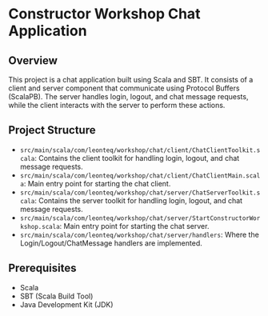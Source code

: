 # Constructor Workshop Chat Application

## Overview

This project is a chat application built using Scala and SBT. 
It consists of a client and server component that communicate using Protocol Buffers (ScalaPB). 
The server handles login, logout, and chat message requests, while the client interacts with the server to perform these actions.

## Project Structure

- `src/main/scala/com/leonteq/workshop/chat/client/ChatClientToolkit.scala`: Contains the client toolkit for handling login, logout, and chat message requests.
- `src/main/scala/com/leonteq/workshop/chat/client/ChatClientMain.scala`: Main entry point for starting the chat client.
- `src/main/scala/com/leonteq/workshop/chat/server/ChatServerToolkit.scala`: Contains the server toolkit for handling login, logout, and chat message requests.
- `src/main/scala/com/leonteq/workshop/chat/server/StartConstructorWorkshop.scala`: Main entry point for starting the chat server.
- `src/main/scala/com/leonteq/workshop/chat/server/handlers`: Where the Login/Logout/ChatMessage handlers are implemented.

## Prerequisites

- Scala
- SBT (Scala Build Tool)
- Java Development Kit (JDK)